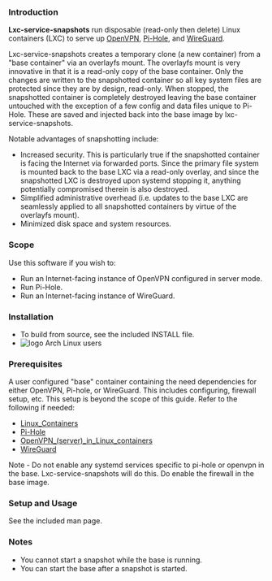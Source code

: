 ### Introduction
**Lxc-service-snapshots** run disposable (read-only then delete) Linux containers (LXC) to serve up [OpenVPN](https://openvpn.net/), [Pi-Hole](https://pi-hole.net/), and [WireGuard](https://www.wireguard.com/).

Lxc-service-snapshots creates a temporary clone (a new container) from a "base container" via an overlayfs mount. The overlayfs mount is very innovative in that it is a read-only copy of the base container. Only the changes are written to the snapshotted container so all key system files are protected since they are by design, read-only. When stopped, the snapshotted container is completely destroyed leaving the base container untouched with the exception of a few config and data files unique to Pi-Hole. These are saved and injected back into the base image by lxc-service-snapshots.

Notable advantages of snapshotting include:
- Increased security.  This is particularly true if the snapshotted container is facing the Internet via forwarded ports.  Since the primary file system is mounted back to the base LXC via a read-only overlay, and since the snapshotted LXC is destroyed upon systemd stopping it, anything potentially compromised therein is also destroyed.
- Simplified administrative overhead (i.e. updates to the base LXC are seamlessly applied to all snapshotted containers by virtue of the overlayfs mount).
- Minimized disk space and system resources.

### Scope
Use this software if you wish to:
- Run an Internet-facing instance of OpenVPN configured in server mode.
- Run Pi-Hole.
- Run an Internet-facing instance of WireGuard.

### Installation
- To build from source, see the included INSTALL file.
- ![logo](http://www.monitorix.org/imgs/archlinux.png "arch logo") Arch Linux users 

### Prerequisites
A user configured "base" container containing the need dependencies for either OpenVPN, Pi-hole, or WireGuard.  This includes configuring, firewall setup, etc.  This setup is beyond the scope of this guide.  Refer to the following if needed:
- [Linux_Containers](https://wiki.archlinux.org/index.php/Linux_Containers)
- [Pi-Hole](https://wiki.archlinux.org/index.php/Pi-hole)
- [OpenVPN_(server)_in_Linux_containers](https://wiki.archlinux.org/index.php/OpenVPN_(server)_in_Linux_containers)
- [WireGuard](https://wiki.archlinux.org/index.php/WireGuard)

Note - Do not enable any systemd services specific to pi-hole or openvpn in the base. Lxc-service-snapshots will do this. Do enable the firewall in the base image.

### Setup and Usage
See the included man page.

### Notes
- You cannot start a snapshot while the base is running.
- You can start the base after a snapshot is started.

